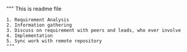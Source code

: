 """
    This is readme file

    1. Requirement Analysis
    2. Information gathering
    3. Discuss on requirement with peers and leads, who ever involve
    4. Implementation
    5. Sync work with remote repository
    """
